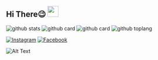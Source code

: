 ## Hi There😉 <img src="https://raw.githubusercontent.com/iampavangandhi/iampavangandhi/master/gifs/Hi.gif" width="30px"></h2>

![github stats](https://github-readme-stats.vercel.app/api?username=NumeXx&show_icons=true&theme=radical)
![github card](https://github-readme-stats.vercel.app/api/pin/?username=NumeXx&repo=manga_mint&theme=dark)
![github card](https://github-readme-stats.vercel.app/api/pin/?username=NumeXx&repo=manga-api&theme=nightowl)
![github toplang](https://github-readme-stats.vercel.app/api/top-langs/?username=NumeXx&layout=compact&theme=nightowl)

<a href="https://www.instagram.com/_numex._" target="_blank"><img src="https://img.shields.io/badge/Instagram-%23E4405F.svg?&style=flat-square&logo=instagram&logoColor=white" alt="Instagram"></a>
<a href="https://www.facebook.com/NumeX Gans/" target="_blank"><img src="https://img.shields.io/badge/Facebook-%231877F2.svg?&style=flat-square&logo=facebook&logoColor=white" alt="Facebook"></a>


![Alt Text](https://i.pinimg.com/originals/d1/d6/c0/d1d6c0fe9c91839b97e361387b505b97.gif)
